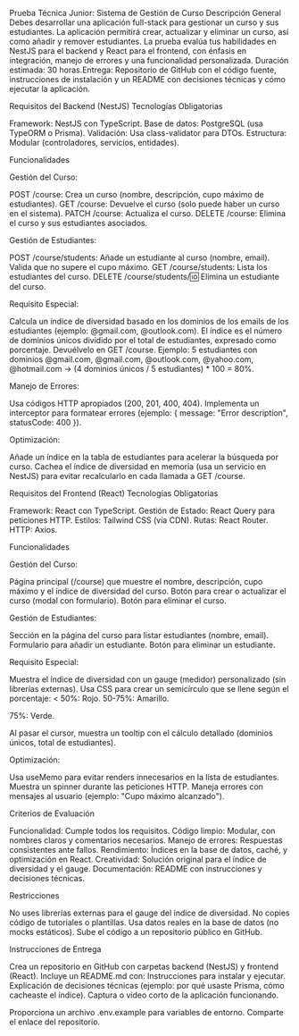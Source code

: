 Prueba Técnica Junior: Sistema de Gestión de Curso
Descripción General
Debes desarrollar una aplicación full-stack para gestionar un curso y sus estudiantes. La aplicación permitirá crear, actualizar y eliminar un curso, así como añadir y remover estudiantes. La prueba evalúa tus habilidades en NestJS para el backend y React para el frontend, con énfasis en integración, manejo de errores y una funcionalidad personalizada.
Duración estimada: 30 horas.Entrega: Repositorio de GitHub con el código fuente, instrucciones de instalación y un README con decisiones técnicas y cómo ejecutar la aplicación.

Requisitos del Backend (NestJS)
Tecnologías Obligatorias

Framework: NestJS con TypeScript.
Base de datos: PostgreSQL (usa TypeORM o Prisma).
Validación: Usa class-validator para DTOs.
Estructura: Modular (controladores, servicios, entidades).

Funcionalidades

Gestión del Curso:

POST /course: Crea un curso (nombre, descripción, cupo máximo de estudiantes).
GET /course: Devuelve el curso (solo puede haber un curso en el sistema).
PATCH /course: Actualiza el curso.
DELETE /course: Elimina el curso y sus estudiantes asociados.


Gestión de Estudiantes:

POST /course/students: Añade un estudiante al curso (nombre, email). Valida que no supere el cupo máximo.
GET /course/students: Lista los estudiantes del curso.
DELETE /course/students/:id: Elimina un estudiante del curso.


Requisito Especial:

Calcula un índice de diversidad basado en los dominios de los emails de los estudiantes (ejemplo: @gmail.com, @outlook.com). El índice es el número de dominios únicos dividido por el total de estudiantes, expresado como porcentaje. Devuélvelo en GET /course.
Ejemplo: 5 estudiantes con dominios @gmail.com, @gmail.com, @outlook.com, @yahoo.com, @hotmail.com → (4 dominios únicos / 5 estudiantes) * 100 = 80%.


Manejo de Errores:

Usa códigos HTTP apropiados (200, 201, 400, 404).
Implementa un interceptor para formatear errores (ejemplo: { message: "Error description", statusCode: 400 }).


Optimización:

Añade un índice en la tabla de estudiantes para acelerar la búsqueda por curso.
Cachea el índice de diversidad en memoria (usa un servicio en NestJS) para evitar recalcularlo en cada llamada a GET /course.




Requisitos del Frontend (React)
Tecnologías Obligatorias

Framework: React con TypeScript.
Gestión de Estado: React Query para peticiones HTTP.
Estilos: Tailwind CSS (vía CDN).
Rutas: React Router.
HTTP: Axios.

Funcionalidades

Gestión del Curso:

Página principal (/course) que muestre el nombre, descripción, cupo máximo y el índice de diversidad del curso.
Botón para crear o actualizar el curso (modal con formulario).
Botón para eliminar el curso.


Gestión de Estudiantes:

Sección en la página del curso para listar estudiantes (nombre, email).
Formulario para añadir un estudiante.
Botón para eliminar un estudiante.


Requisito Especial:

Muestra el índice de diversidad con un gauge (medidor) personalizado (sin librerías externas). Usa CSS para crear un semicírculo que se llene según el porcentaje:
< 50%: Rojo.
50-75%: Amarillo.

75%: Verde.




Al pasar el cursor, muestra un tooltip con el cálculo detallado (dominios únicos, total de estudiantes).


Optimización:

Usa useMemo para evitar renders innecesarios en la lista de estudiantes.
Muestra un spinner durante las peticiones HTTP.
Maneja errores con mensajes al usuario (ejemplo: "Cupo máximo alcanzado").




Criterios de Evaluación

Funcionalidad: Cumple todos los requisitos.
Código limpio: Modular, con nombres claros y comentarios necesarios.
Manejo de errores: Respuestas consistentes ante fallos.
Rendimiento: Índices en la base de datos, caché, y optimización en React.
Creatividad: Solución original para el índice de diversidad y el gauge.
Documentación: README con instrucciones y decisiones técnicas.


Restricciones

No uses librerías externas para el gauge del índice de diversidad.
No copies código de tutoriales o plantillas.
Usa datos reales en la base de datos (no mocks estáticos).
Sube el código a un repositorio público en GitHub.


Instrucciones de Entrega

Crea un repositorio en GitHub con carpetas backend (NestJS) y frontend (React).
Incluye un README.md con:
Instrucciones para instalar y ejecutar.
Explicación de decisiones técnicas (ejemplo: por qué usaste Prisma, cómo cacheaste el índice).
Captura o video corto de la aplicación funcionando.


Proporciona un archivo .env.example para variables de entorno.
Comparte el enlace del repositorio.

